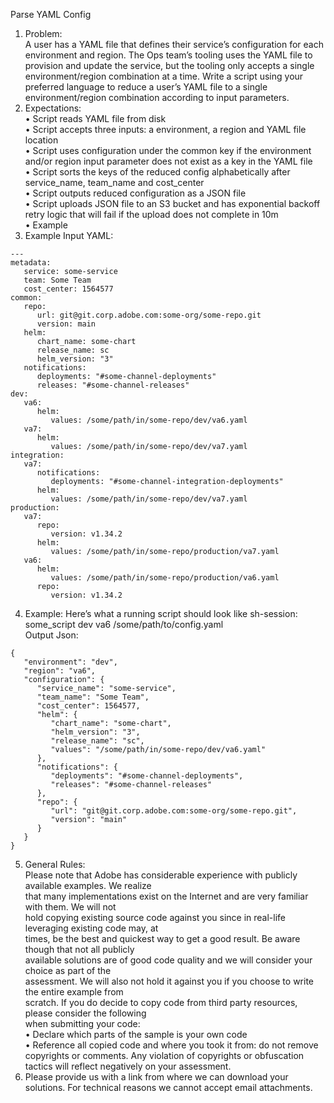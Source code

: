 <p class="has-line-data" data-line-start="0" data-line-end="1">Parse YAML Config</p>
<ol>
<li class="has-line-data" data-line-start="1" data-line-end="3">Problem:<br>
A user has a YAML file that defines their service’s configuration for each  environment and region. The Ops team’s tooling uses the YAML file to provision  and update the service, but the tooling only accepts a single environment/region  combination at a time. Write a script using your preferred language to reduce a  user’s YAML file to a single environment/region combination according to input  parameters.</li>
<li class="has-line-data" data-line-start="3" data-line-end="12">Expectations:<br>
• Script reads YAML file from disk<br>
• Script accepts three inputs: a environment, a region and YAML file  location<br>
• Script uses configuration under the common key if the environment and/or  region input parameter does not exist as a key in the YAML file<br>
• Script sorts the keys of the reduced config alphabetically after<br>
service_name, team_name and cost_center<br>
• Script outputs reduced configuration as a JSON file<br>
• Script uploads JSON file to an S3 bucket and has exponential backoff  retry logic that will fail if the upload does not complete in 10m<br>
• Example</li>
<li class="has-line-data" data-line-start="12" data-line-end="13">Example Input YAML:</li>
</ol>
<pre><code class="has-line-data" data-line-start="14" data-line-end="55">---
metadata:
   service: some-service
   team: Some Team
   cost_center: 1564577
common:
   repo:
      url: git@git.corp.adobe.com:some-org/some-repo.git
      version: main
   helm:
      chart_name: some-chart
      release_name: sc
      helm_version: &quot;3&quot;
   notifications:
      deployments: &quot;#some-channel-deployments&quot;
      releases: &quot;#some-channel-releases&quot;
dev:
   va6:
      helm:
         values: /some/path/in/some-repo/dev/va6.yaml
   va7:
      helm:
         values: /some/path/in/some-repo/dev/va7.yaml
integration:
   va7:
      notifications:
         deployments: &quot;#some-channel-integration-deployments&quot;
      helm:
         values: /some/path/in/some-repo/dev/va7.yaml
production:
   va7:
      repo:
         version: v1.34.2
      helm:
         values: /some/path/in/some-repo/production/va7.yaml
   va6:
      helm:
         values: /some/path/in/some-repo/production/va6.yaml
      repo:
         version: v1.34.2
</code></pre>
<ol start="4">
<li class="has-line-data" data-line-start="55" data-line-end="58">Example: Here’s what a running script should look like sh-session:<br>
some_script dev va6 /some/path/to/config.yaml<br>
Output Json:</li>
</ol>
<pre><code class="has-line-data" data-line-start="59" data-line-end="83">{
   &quot;environment&quot;: &quot;dev&quot;,
   &quot;region&quot;: &quot;va6&quot;,
   &quot;configuration&quot;: {
      &quot;service_name&quot;: &quot;some-service&quot;,
      &quot;team_name&quot;: &quot;Some Team&quot;,
      &quot;cost_center&quot;: 1564577,
      &quot;helm&quot;: {
         &quot;chart_name&quot;: &quot;some-chart&quot;,
         &quot;helm_version&quot;: &quot;3&quot;,
         &quot;release_name&quot;: &quot;sc&quot;,
         &quot;values&quot;: &quot;/some/path/in/some-repo/dev/va6.yaml&quot;
      },
      &quot;notifications&quot;: {
         &quot;deployments&quot;: &quot;#some-channel-deployments&quot;,
         &quot;releases&quot;: &quot;#some-channel-releases&quot;
      },
      &quot;repo&quot;: {
         &quot;url&quot;: &quot;git@git.corp.adobe.com:some-org/some-repo.git&quot;,
         &quot;version&quot;: &quot;main&quot;
      }
   }
}
</code></pre>
<ol start="5">
<li class="has-line-data" data-line-start="83" data-line-end="94">General Rules:<br>
Please note that Adobe has considerable experience with publicly available  examples. We realize<br>
that many implementations exist on the Internet and are very familiar with them.  We will not<br>
hold copying existing source code against you since in real-life leveraging  existing code may, at<br>
times, be the best and quickest way to get a good result. Be aware though that  not all publicly<br>
available solutions are of good code quality and we will consider your choice as  part of the<br>
assessment. We will also not hold it against you if you choose to write the entire  example from<br>
scratch. If you do decide to copy code from third party resources, please  consider the following<br>
when submitting your code:<br>
• Declare which parts of the sample is your own code<br>
• Reference all copied code and where you took it from: do not remove  copyrights or comments. Any violation of copyrights or obfuscation tactics  will reflect negatively on your assessment.</li>
<li class="has-line-data" data-line-start="94" data-line-end="95">Please provide us with a link from where we can download your solutions. For  technical reasons we cannot accept email attachments.</li>
</ol>
